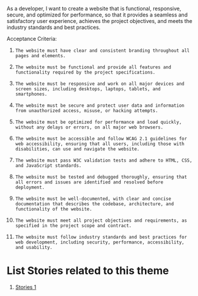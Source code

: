 As a developer, I want to create a website that is functional, responsive, secure, and optimized for performance, 
so that it provides a seamless and satisfactory user experience, achieves the project objectives, and meets the
industry standards and best practices.
 
Acceptance Criteria:
1.     The website must have clear and consistent branding throughout all pages and elements.
2.     The website must be functional and provide all features and functionality required by the project specifications.
3.     The website must be responsive and work on all major devices and screen sizes, including desktops, laptops, tablets, and smartphones.
4.     The website must be secure and protect user data and information from unauthorized access, misuse, or hacking attempts.
5.     The website must be optimized for performance and load quickly, without any delays or errors, on all major web browsers.
6.     The website must be accessible and follow WCAG 2.1 guidelines for web accessibility, ensuring that all users, including those with disabilities, can use and navigate the website.
7.     The website must pass W3C validation tests and adhere to HTML, CSS, and JavaScript standards.
8.     The website must be tested and debugged thoroughly, ensuring that all errors and issues are identified and resolved before deployment.
9.     The website must be well-documented, with clear and concise documentation that describes the codebase, architecture, and functionality of the website.
10.     The website must meet all project objectives and requirements, as specified in the project scope and contract.
11.     The website must follow industry standards and best practices for web development, including security, performance, accessibility, and usability.





# List Stories related to this theme
1. [Stories 1](documentation/templates/theme/initiatives/epics/stories/tasks/task_template.md)